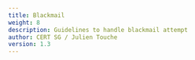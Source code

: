 ```yaml
---
title: Blackmail
weight: 8
description: Guidelines to handle blackmail attempt
author: CERT SG / Julien Touche
version: 1.3
---
```

